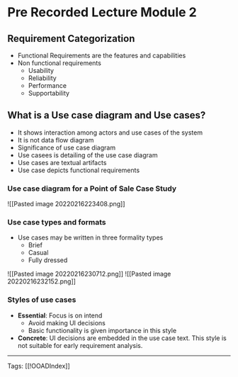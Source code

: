 # Pre Recorded Lecture Module 2

## Requirement Categorization
- Functional Requirements are the features and capabilities
- Non functional requirements
	- Usability
	- Reliability
	- Performance
	- Supportability

## What is a Use case diagram and Use cases?
- It shows interaction among actors and use cases of the system
- It is not data flow diagram
- Significance of use case diagram
- Use casees is detailing of the use case diagram
- Use cases are textual artifacts
- Use case depicts functional requirements

### Use case diagram for a Point of Sale Case Study
![[Pasted image 20220216223408.png]]

### Use case types and formats
- Use cases may be written in three formality types
	- Brief
	- Casual
	- Fully dressed

![[Pasted image 20220216230712.png]]
![[Pasted image 20220216232152.png]]

### Styles of use cases
- **Essential**: Focus is on intend
	- Avoid making UI decisions
	- Basic functionality is given importance in this style
- **Concrete**: UI decisions are embedded in the use case text. This style is not suitable for early requirement analysis.






---
Tags: [[!OOADIndex]]